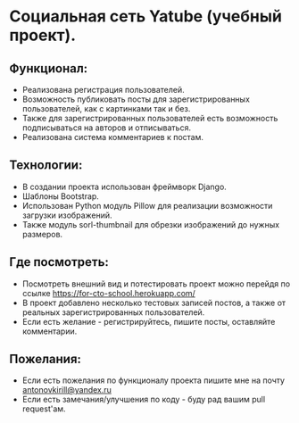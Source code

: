 # Социальная сеть Yatube (учебный проект).

## Функционал:

- Реализована регистрация пользователей.
- Возможность публиковать посты для зарегистрированных пользователей, как с картинками так и без.
- Также для зарегистрированных пользователей есть возможность подписываться на авторов и отписываться.
- Реализована система комментариев к постам.

## Технологии:

- В создании проекта использован фреймворк Django.
- Шаблоны Bootstrap.
- Использован Python модуль Pillow для реализации возможности загрузки изображений.
- Также модуль sorl-thumbnail для обрезки изображений до нужных размеров.

## Где посмотреть:

- Посмотреть внешний вид и потестировать проект можно перейдя по ссылке https://for-cto-school.herokuapp.com/
- В проект добавлено несколько тестовых записей постов, а также от реальных зарегистрированных пользователей.
- Если есть желание - регистрируйтесь, пишите посты, оставляйте комментарии.

## Пожелания:

- Если есть пожелания по функционалу проекта пишите мне на почту antonovkirill@yandex.ru
- Если есть замечания/улучшения по коду - буду рад вашим pull request'ам.
